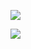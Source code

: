 [![](https://www.notion.so)](https://www.notion.so)

[![](https://www.notion.so)](https://www.notion.so)